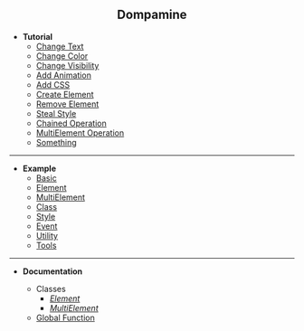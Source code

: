 <div align="center">

## Dompamine

</div>


- **Tutorial**
    - [Change Text](tutorial/changetext.html)
    - [Change Color](tutorial/changecolor.html)
    - [Change Visibility](tutorial/togglevisibility.html)
    - [Add Animation](tutorial/addanimation.html)
    - [Add CSS](tutorial/addcss.html)
    - [Create Element](tutorial/createelement.html)
    - [Remove Element](tutorial/removeelement.html)
    - [Steal Style](tutorial/stealstyle.html)
    - [Chained Operation](tutorial/multipleoperation.html)
    - [MultiElement Operation](tutorial/multielementoperation.html)
    - [Something](tutorial/prank.html)
    

---

- **Example**
    - [Basic](example/basic.md)
    - [Element](example/element.md)
    - [MultiElement](example/multi.md)
    - [Class](example/class.md)
    - [Style](example/style.md)
    - [Event](example/event.md)
    - [Utility](example/utility.md)
    - [Tools](example/tools.md)

---

- **Documentation**
    
    - Classes
        - _[Element](documentation/element.md)_
        - _[MultiElement](documentation/multi.md)_
    - [Global Function](documentation/functions.md)
